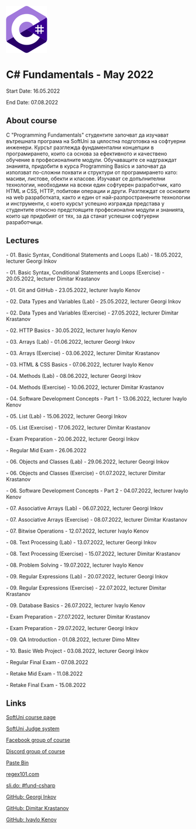 <picture>
  <img alt="C# Logo" src="CSharp.svg">
</picture>



# C# Fundamentals - May 2022

Start Date: 16.05.2022

End Date: 07.08.2022


## About course 


С "Programming Fundamentals" студентите започват да изучават вътрешната програма на SoftUni за цялостна подготовка на софтуерни инженери. Курсът разглежда фундаментални концепции в програмирането, които са основа за ефективното и качествено обучение в професионалните модули. Обучаващите се надграждат знанията, придобити в курса Programming Basics и започват да използват по-сложни похвати и структури от програмирането като: масиви, листове, обекти и класове. Изучават се допълнителни технологии, необходими на всеки един софтуерен разработчик, като HTML и CSS, HTTP, побитови операции и други. Разглеждат се основите на web разработката, както и един от най-разпространените технологии и инструменти, с което курсът успешно изгражда представа у студентите относно предстоящите професионални модули и знанията, които ще придобият от тях, за да станат успешни софтуерни разработчици.


## Lectures 


\- 01. Basic Syntax, Conditional Statements and Loops (Lab) - 18.05.2022, lecturer Georgi Inkov

\- 01. Basic Syntax, Conditional Statements and Loops (Exercise) - 20.05.2022, lecturer Dimitar Krastanov

\- 01. Git and GitHub - 23.05.2022, lecturer Ivaylo Kenov

\- 02. Data Types and Variables (Lab) - 25.05.2022, lecturer Georgi Inkov

\- 02. Data Types and Variables (Exercise) - 27.05.2022, lecturer Dimitar Krastanov

\- 02. HTTP Basics - 30.05.2022, lecturer Ivaylo Kenov

\- 03. Arrays (Lab) - 01.06.2022, lecturer Georgi Inkov

\- 03. Arrays (Exercise) - 03.06.2022, lecturer Dimitar Krastanov

\- 03. HTML & CSS Basics - 07.06.2022, lecturer Ivaylo Kenov

\- 04. Methods (Lab) - 08.06.2022, lecturer Georgi Inkov

\- 04. Methods (Exercise) - 10.06.2022, lecturer Dimitar Krastanov

\- 04. Software Development Concepts - Part 1 - 13.06.2022, lecturer Ivaylo Kenov

\- 05. List (Lab) - 15.06.2022, lecturer Georgi Inkov

\- 05. List (Exercise) - 17.06.2022, lecturer Dimitar Krastanov

\- Exam Preparation - 20.06.2022, lecturer Georgi Inkov

\- Regular Mid Exam - 26.06.2022

\- 06. Objects and Classes (Lab) - 29.06.2022, lecturer Georgi Inkov

\- 06. Objects and Classes (Exercise) - 01.07.2022, lecturer Dimitar Krastanov

\- 06. Software Development Concepts - Part 2 - 04.07.2022, lecturer Ivaylo Kenov

\- 07. Associative Arrays (Lab) - 06.07.2022, lecturer Georgi Inkov

\- 07. Associative Arrays (Exercise) - 08.07.2022, lecturer Dimitar Krastanov

\- 07. Bitwise Operations - 12.07.2022, lecturer Ivaylo Kenov

\- 08. Text Processing (Lab) - 13.07.2022, lecturer Georgi Inkov

\- 08. Text Processing (Exercise) - 15.07.2022, lecturer Dimitar Krastanov

\- 08. Problem Solving - 19.07.2022, lecturer Ivaylo Kenov

\- 09. Regular Expressions (Lab) - 20.07.2022, lecturer Georgi Inkov

\- 09. Regular Expressions (Exercise) - 22.07.2022, lecturer Dimitar Krastanov

\- 09. Database Basics - 26.07.2022, lecturer Ivaylo Kenov

\- Exam Preparation - 27.07.2022, lecturer Dimitar Krastanov

\- Exam Preparation - 29.07.2022, lecturer Georgi Inkov

\- 09. QA Introduction - 01.08.2022, lecturer Dimo Mitev

\- 10. Basic Web Project - 03.08.2022, lecturer Georgi Inkov

\- Regular Final Exam - 07.08.2022

\- Retake Mid Exam - 11.08.2022

\- Retake Final Exam - 15.08.2022


## Links 

[SoftUni course page](https://softuni.bg/trainings/3729/programming-fundamentals-with-csharp-may-2022#lesson-40321)

[SoftUni Judge system](https://judge.softuni.org/Contests#!/List/ByCategory/149/CSharp-Fundamentals)

[Facebook group of course](https://www.facebook.com/groups/ProgrammingFundamentalswithCsharpMay2022)

[Discord group of course](https://discord.gg/9Grr4SDzsX)

[Paste Bin](https://pastebin.com/)

[regex101.com](https://regex101.com/)

[sli.do: #fund-csharp](https://app.sli.do/)

[GitHub: Georgi Inkov](https://github.com/GoShow)

[GitHub: Dimitar Krastanov](https://github.com/DraksBG?tab=repositories)

[GitHub: Ivaylo Kenov](https://github.com/ivaylokenov)


